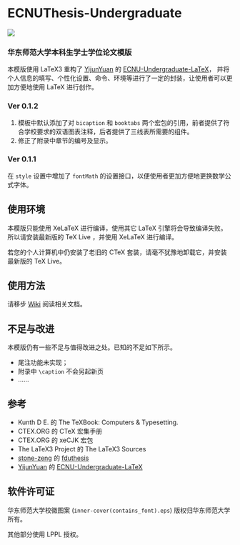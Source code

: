 # ECNUThesis-Undergraduate

[![](https://img.shields.io/badge/Overleaf-ECNUthesis-brightgreen.svg)](https://www.overleaf.com/latex/templates/ecnuthesis-latex-thesis-template-for-east-china-normal-university/szppdtkvgvpk)

### 华东师范大学本科生学士学位论文模版

本模版使用 LaTeX3 重构了 [YijunYuan](https://github.com/YijunYuan) 的 [ECNU-Undergraduate-LaTeX](https://github.com/YijunYuan/ECNU-Undergraduate-LaTeX)，
并将个人信息的填写、个性化设置、命令、环境等进行了一定的封装，让使用者可以更加方便地使用 LaTeX 进行创作。

### Ver 0.1.2

1. 模板中默认添加了对 `bicaption` 和 `booktabs` 两个宏包的引用，前者提供了符合学校要求的双语图表注释，后者提供了三线表所需要的组件。
2. 修正了附录中章节的编号及显示。

### Ver 0.1.1

在 `style` 设置中增加了 `fontMath` 的设置接口，以便使用者更加方便地更换数学公式字体。

## 使用环境

本模版只能使用 XeLaTeX 进行编译，使用其它 LaTeX 引擎将会导致编译失败。所以请安装最新版的 TeX Live ，并使用 XeLaTeX 进行编译。

若您的个人计算机中仍安装了老旧的 CTeX 套装，请毫不犹豫地卸载它，并安装最新版的 TeX Live。

## 使用方法

请移步 [Wiki](https://github.com/Koyamin/ECNUThesis-Undergraduate/wiki) 阅读相关文档。

## 不足与改进

本模版仍有一些不足与值得改进之处。已知的不足如下所示。

- 尾注功能未实现；
- 附录中 `\caption` 不会另起新页
- ……

## 参考

- Kunth D E. 的 The TeXBook: Computers & Typesetting.
- CTEX.ORG 的 CTeX 宏集手册
- CTEX.ORG 的 xeCJK 宏包
- The LaTeX3 Project 的 The LaTeX3 Sources
- [stone-zeng](https://github.com/stone-zeng) 的 [fduthesis](https://github.com/stone-zeng/fduthesis)
- [YijunYuan](https://github.com/YijunYuan) 的 [ECNU-Undergraduate-LaTeX](https://github.com/YijunYuan/ECNU-Undergraduate-LaTeX)

## 软件许可证

华东师范大学校徽图案 (`inner-cover(contains_font).eps`) 版权归华东师范大学所有。

其他部分使用 LPPL 授权。
